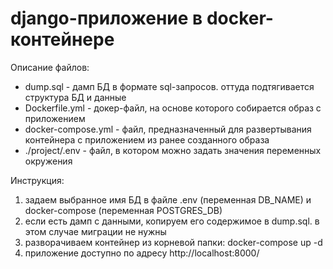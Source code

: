 # django-приложение в docker-контейнере

Описание файлов:
  - dump.sql - дамп БД в формате sql-запросов. оттуда подтягивается структура БД и данные
  - Dockerfile.yml - докер-файл, на основе которого собирается образ с приложением
  - docker-compose.yml - файл, предназначенный для развертывания контейнера с приложением из ранее созданного образа
  - ./project/.env - файл, в котором можно задать значения переменных окружения

Инструкция:
  1. задаем выбранное имя БД в файле .env (переменная DB_NAME) и docker-compose (переменная POSTGRES_DB)
  2. если есть дамп с данными, копируем его содержимое в dump.sql. в этом случае миграции не нужны
  3. разворачиваем контейнер из корневой папки: docker-compose up -d
  4. приложение доступно по адресу http://localhost:8000/


